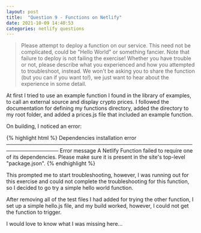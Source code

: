 ```yaml
---
layout: post
title:  "Question 9 - Functions on Netlify"
date: 2021-10-09 14:40:53
categories: netlify questions
---
```


<p><blockquote>Please attempt to deploy a function on our service. This need not be complicated, could be "Hello World" or something fancier. Note that failure to deploy is not failing the exercise! Whether you have trouble or not, please describe what you experienced and how you attempted to troubleshoot, instead. We won't be asking you to share the function (but you can if you want to!), we just want to hear about the experience in some detail.</blockquote></p>

<p>At first I tried to use an example function I found in the library of examples, to call an external source and display crypto prices. I followed the documentation for defining my functions directory, added the directory to my root folder, and added a prices.js file that included an example function.<p>
  <p>On building, I noticed an error:<p>

{% highlight html %}
  Dependencies installation error                               
────────────────────────────────────────────────────────────────
Error message
A Netlify Function failed to require one of its dependencies.
Please make sure it is present in the site's top-level "package.json".
{% endhighlight %}

<p>This prompted me to start troubleshooting, however, I was running out for this exercise and could not complete the troubleshooting for this function, so I decided to go try a simple hello world function.</p>
<p>After removing all of the test files I had added for trying the other function, I set up a simple hello.js file, and my build worked, however, I could not get the function to trigger.<p>
<p>I would love to know what I was missing here...<p>
